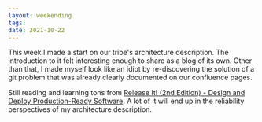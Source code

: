 ```yaml
---
layout: weekending
tags: 
date: 2021-10-22
---
```


This week I made a start on our tribe's architecture description. The introduction to it felt interesting enough to share as a blog of its own.
Other than that, I made myself look like an idiot by re-discovering the solution of a git problem that was already clearly documented on our confluence pages.

Still reading and learning tons from [Release It! (2nd Edition) - Design and Deploy Production-Ready Software](https://pragprog.com/titles/mnee2/release-it-second-edition/). A lot of it will end up in the reliability perspectives of my architecture description.